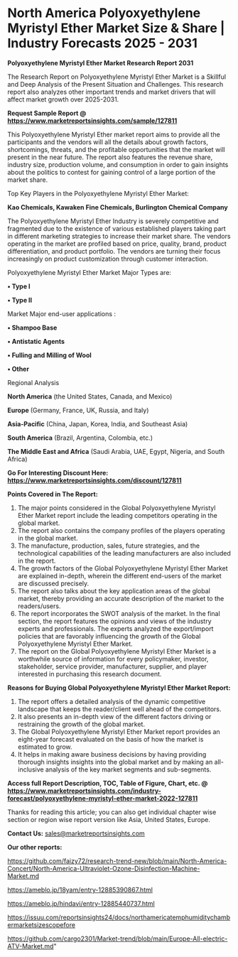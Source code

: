 # North America Polyoxyethylene Myristyl Ether Market Size & Share | Industry Forecasts 2025 - 2031

<strong>Polyoxyethylene Myristyl Ether Market Research Report 2031</strong>

The Research Report on Polyoxyethylene Myristyl Ether Market is a Skillful and Deep Analysis of the Present Situation and Challenges. This research report also analyzes other important trends and market drivers that will affect market growth over 2025-2031.

<strong>Request Sample Report @ <a href=https://www.marketreportsinsights.com/sample/127811>https://www.marketreportsinsights.com/sample/127811</a></strong>

This Polyoxyethylene Myristyl Ether market report aims to provide all the participants and the vendors will all the details about growth factors, shortcomings, threats, and the profitable opportunities that the market will present in the near future. The report also features the revenue share, industry size, production volume, and consumption in order to gain insights about the politics to contest for gaining control of a large portion of the market share.

Top Key Players in the Polyoxyethylene Myristyl Ether Market:

<strong>Kao Chemicals, Kawaken Fine Chemicals, Burlington Chemical Company</strong>

The Polyoxyethylene Myristyl Ether Industry is severely competitive and fragmented due to the existence of various established players taking part in different marketing strategies to increase their market share. The vendors operating in the market are profiled based on price, quality, brand, product differentiation, and product portfolio. The vendors are turning their focus increasingly on product customization through customer interaction.

Polyoxyethylene Myristyl Ether Market Major Types are:

<strong>• Type I

• Type II</strong>

Market Major end-user applications :

<strong>• Shampoo Base

• Antistatic Agents

• Fulling and Milling of Wool

• Other</strong>

Regional Analysis

</u><strong><b>North America</b></strong> (the United States, Canada, and Mexico)

<strong><b>Europe </b></strong>(Germany, France, UK, Russia, and Italy)

<strong><b>Asia-Pacific</b></strong> (China, Japan, Korea, India, and Southeast Asia)

<strong><b>South America</b></strong> (Brazil, Argentina, Colombia, etc.)

<strong><b>The Middle East and Africa</b></strong> (Saudi Arabia, UAE, Egypt, Nigeria, and South Africa)

<strong>Go For Interesting Discount Here: <a href=https://www.marketreportsinsights.com/discount/127811>https://www.marketreportsinsights.com/discount/127811</a></strong>

<strong>Points Covered in The Report:</strong>
<ol>
  <li>The major points considered in the Global Polyoxyethylene Myristyl Ether Market report include the leading competitors operating in the global market.</li>
  <li>The report also contains the company profiles of the players operating in the global market.</li>
  <li>The manufacture, production, sales, future strategies, and the technological capabilities of the leading manufacturers are also included in the report.</li>
  <li>The growth factors of the Global Polyoxyethylene Myristyl Ether Market are explained in-depth, wherein the different end-users of the market are discussed precisely.</li>
  <li>The report also talks about the key application areas of the global market, thereby providing an accurate description of the market to the readers/users.</li>
  <li>The report incorporates the SWOT analysis of the market. In the final section, the report features the opinions and views of the industry experts and professionals. The experts analyzed the export/import policies that are favorably influencing the growth of the Global Polyoxyethylene Myristyl Ether Market.</li>
  <li>The report on the Global Polyoxyethylene Myristyl Ether Market is a worthwhile source of information for every policymaker, investor, stakeholder, service provider, manufacturer, supplier, and player interested in purchasing this research document.</li>
</ol>
<strong>Reasons for Buying Global Polyoxyethylene Myristyl Ether Market Report:</strong>

<ol>
  <li>The report offers a detailed analysis of the dynamic competitive landscape that keeps the reader/client well ahead of the competitors.</li>
  <li>It also presents an in-depth view of the different factors driving or restraining the growth of the global market.</li>
  <li>The Global Polyoxyethylene Myristyl Ether Market report provides an eight-year forecast evaluated on the basis of how the market is estimated to grow.</li>
  <li>It helps in making aware business decisions by having providing thorough insights insights into the global market and by making an all-inclusive analysis of the key market segments and sub-segments.</li>
</ol>
<strong>Access full Report Description, TOC, Table of Figure, Chart, etc. @ <a href=https://www.marketreportsinsights.com/industry-forecast/polyoxyethylene-myristyl-ether-market-2022-127811>https://www.marketreportsinsights.com/industry-forecast/polyoxyethylene-myristyl-ether-market-2022-127811</a></strong>


Thanks for reading this article; you can also get individual chapter wise section or region wise report version like Asia, United States, Europe.

<strong>Contact Us:</strong>
sales@marketreportsinsights.com

<strong>Our other reports:</strong>

<a href=https://github.com/faizy72/research-trend-new/blob/main/North-America-Concert/North-America-Ultraviolet-Ozone-Disinfection-Machine-Market.md>https://github.com/faizy72/research-trend-new/blob/main/North-America-Concert/North-America-Ultraviolet-Ozone-Disinfection-Machine-Market.md</a>

<a href=https://ameblo.jp/18yam/entry-12885390867.html>https://ameblo.jp/18yam/entry-12885390867.html</a>

<a href=https://ameblo.jp/hindavi/entry-12885440737.html>https://ameblo.jp/hindavi/entry-12885440737.html</a>

<a href=https://issuu.com/reportsinsights24/docs/northamericatemphumiditychambermarketsizescopefore>https://issuu.com/reportsinsights24/docs/northamericatemphumiditychambermarketsizescopefore</a>

<a href=https://github.com/cargo2301/Market-trend/blob/main/Europe-All-electric-ATV-Market.md>https://github.com/cargo2301/Market-trend/blob/main/Europe-All-electric-ATV-Market.md</a>"
